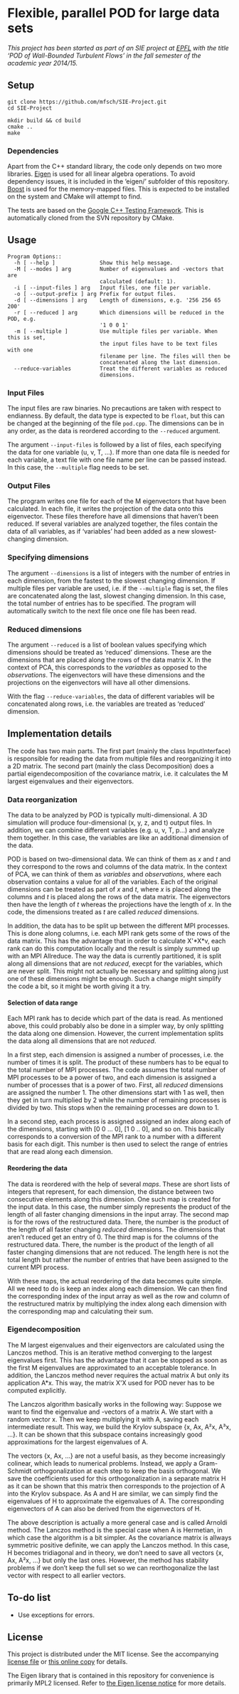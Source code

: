 Flexible, parallel POD for large data sets
==========================================

*This project has been started as part of an SIE project at [EPFL](http://www.epfl.ch) with the title ‘POD of Wall-Bounded Turbulent Flows’ in the fall semester of the academic year 2014/15.*


Setup
-----

    git clone https://github.com/mfsch/SIE-Project.git
    cd SIE-Project

    mkdir build && cd build
    cmake ..
    make

### Dependencies

Apart from the C++ standard library, the code only depends on two more libraries. [Eigen](http://eigen.tuxfamily.org/) is used for all linear algebra operations. To avoid dependency issues, it is included in the ‘eigen/’ subfolder of this repository. [Boost](http://www.boost.org/) is used for the memory-mapped files. This is expected to be installed on the system and CMake will attempt to find.

The tests are based on the [Google C++ Testing Framework](https://code.google.com/p/googletest/). This is automatically cloned from the SVN repository by CMake.


Usage
-----

    Program Options::
      -h [ --help ]              Show this help message.
      -M [ --modes ] arg         Number of eigenvalues and -vectors that are 
                                 calculated (default: 1).
      -i [ --input-files ] arg   Input files, one file per variable.
      -o [ --output-prefix ] arg Prefix for output files.
      -d [ --dimensions ] arg    Length of dimensions, e.g. '256 256 65 200'
      -r [ --reduced ] arg       Which dimensions will be reduced in the POD, e.g. 
                                 '1 0 0 1'
      -m [ --multiple ]          Use multiple files per variable. When this is set,
                                 the input files have to be text files with one 
                                 filename per line. The files will then be 
                                 concatenated along the last dimension.
      --reduce-variables         Treat the different variables as reduced 
                                 dimensions.

### Input Files

The input files are raw binaries. No precautions are taken with respect to endianness. By default, the data type is expected to be `float`, but this can be changed at the beginning of the file `pod.cpp`. The dimensions can be in any order, as the data is reordered according to the `--reduced` argument.

The argument `--input-files` is followed by a list of files, each specifying the data for one variable (u, v, T, ...). If more than one data file is needed for each variable, a text file with one file name per line can be passed instead. In this case, the `--multiple` flag needs to be set.

### Output Files

The program writes one file for each of the M eigenvectors that have been calculated. In each file, it writes the projection of the data onto this eigenvector. These files therefore have all dimensions that haven’t been reduced. If several variables are analyzed together, the files contain the data of all variables, as if ‘variables’ had been added as a new slowest-changing dimension.

### Specifying dimensions

The argument `--dimensions` is a list of integers with the number of entries in each dimension, from the fastest to the slowest changing dimension. If multiple files per variable are used, i.e. if the `--multiple` flag is set, the files are concatenated along the last, slowest changing dimension. In this case, the total number of entries has to be specified. The program will automatically switch to the next file once one file has been read.

### Reduced dimensions

The argument `--reduced` is a list of boolean values specifying which dimensions should be treated as ‘reduced’ dimensions. These are the dimensions that are placed along the rows of the data matrix X. In the context of PCA, this corresponds to the *variables* as opposed to the *observations*. The eigenvectors will have these dimensions and the projections on the eigenvectors will have all other dimensions.

With the flag `--reduce-variables`, the data of different variables will be concatenated along rows, i.e. the variables are treated as ‘reduced’ dimension.


Implementation details
----------------------

The code has two main parts. The first part (mainly the class InputInterface) is responsible for reading the data from multiple files and reorganizing it into a 2D matrix. The second part (mainly the class Decomposition) does a partial eigendecomposition of the covariance matrix, i.e. it calculates the M largest eigenvalues and their eigenvectors.

### Data reorganization

The data to be analyzed by POD is typically multi-dimensional. A 3D simulation will produce four-dimensional (x, y, z, and t) output files. In addition, we can combine different variables (e.g. u, v, T, p...) and analyze them together. In this case, the variables are like an additional dimension of the data.

POD is based on two-dimensional data. We can think of them as *x* and *t* and they correspond to the rows and columns of the data matrix. In the context of PCA, we can think of them as *variables* and *observations*, where each observation contains a value for all of the variables. Each of the original dimensions can be treated as part of *x* and *t*, where *x* is placed along the columns and *t* is placed along the rows of the data matrix. The eigenvectors then have the length of *t* whereas the projections have the length of *x*. In the code, the dimensions treated as *t* are called *reduced* dimensions.

In addition, the data has to be split up between the different MPI processes. This is done along columns, i.e. each MPI rank gets some of the rows of the data matrix. This has the advantage that in order to calculate X'\*X\*v, each rank can do this computation locally and the result is simply summed up with an MPI Allreduce. The way the data is currently partitioned, it is split along all dimensions that are not *reduced*, execpt for the variables, which are never split. This might not actually be necessary and splitting along just one of these dimensions might be enough. Such a change might simplify the code a bit, so it might be worth giving it a try.

#### Selection of data range

Each MPI rank has to decide which part of the data is read. As mentioned above, this could probably also be done in a simpler way, by only splitting the data along one dimension. However, the current implementation splits the data along all dimensions that are not *reduced*.

In a first step, each dimension is assigned a number of processes, i.e. the number of times it is split. The product of these numbers has to be equal to the total number of MPI processes. The code assumes the total number of MPI processes to be a power of two, and each dimension is assigned a number of processes that is a power of two. First, all *reduced* dimensions are assigned the number 1. The other dimensions start with 1 as well, then they get in turn multiplied by 2 while the number of remaining processes is divided by two. This stops when the remaining processes are down to 1.

In a second step, each process is assigned assigned an index along each of the dimensions, starting with \[0 0 ... 0\], \[1 0 .. 0\], and so on. This basically corresponds to a conversion of the MPI rank to a number with a different basis for each digit. This number is then used to select the range of entries that are read along each dimension.

#### Reordering the data

The data is reordered with the help of several *maps*. These are short lists of integers that represent, for each dimension, the distance between two consecutive elements along this dimension. One such map is created for the input data. In this case, the number simply represents the product of the length of all faster changing dimensions in the input array. The second map is for the rows of the restructured data. There, the number is the product of the length of all faster changing *reduced* dimensions. The dimensions that aren’t reduced get an entry of 0. The third map is for the columns of the restructured data. There, the number is the product of the length of all faster changing dimensions that are not reduced. The length here is not the total length but rather the number of entries that have been assigned to the current MPI process.

With these maps, the actual reordering of the data becomes quite simple. All we need to do is keep an index along each dimension. We can then find the corresponding index of the input array as well as the row and column of the restructured matrix by multiplying the index along each dimension with the corresponding map and calculating their sum.


### Eigendecomposition
The M largest eigenvalues and their eigenvectors are calculated using the Lanczos method. This is an iterative method converging to the largest eigenvalues first. This has the advantage that it can be stopped as soon as the first M eigenvalues are approximated to an acceptable tolerance. In addition, the Lanczos method never requires the actual matrix A but only its application A\*x. This way, the matrix X'X used for POD never has to be computed explicitly.

The Lanczos algorithm basically works in the following way: Suppose we want to find the eigenvalue and -vectors of a matrix A. We start with a random vector x. Then we keep multiplying it with A, saving each intermediate result. This way, we build the Krylov subspace \{x, Ax, A²x, A³x, ...\}. It can be shown that this subspace contains increasingly good approximations for the largest eigenvalues of A.

The vectors \{x, Ax, ...\} are not a useful basis, as they become increasingly colinear, which leads to numerical problems. Instead, we apply a Gram-Schmidt orthogonalization at each step to keep the basis orthogonal. We save the coefficients used for this orthogonalization in a separate matrix H as it can be shown that this matrix then corresponds to the projection of A into the Krylov subspace. As A and H are similar, we can simply find the eigenvalues of H to approximate the eigenvalues of A. The corresponding eigenvectors of A can also be derived from the eigenvectors of H.

The above description is actually a more general case and is called Arnoldi method. The Lanczos method is the special case when A is Hermetian, in which case the algorithm is a bit simpler. As the covariance matrix is allways symmetric positive definite, we can apply the Lanczos method. In this case, H becomes tridiagonal and in theory, we don’t need to save all vectors \{x, Ax, A²x, ...\} but only the last ones. However, the method has stability problems if we don’t keep the full set so we can reorthogonalize the last vector with respect to all earlier vectors.


To-do list
----------

* Use exceptions for errors.


License
-------
This project is distributed under the MIT license. See the accompanying [license file](LICENSE) or [this online copy](http://opensource.org/licenses/MIT) for details.

The Eigen library that is contained in this repository for convenience is primarily MPL2 licensed. Refer to [the Eigen license notice](eigen/COPYING.README) for more details.

